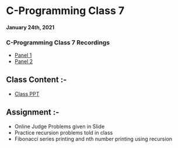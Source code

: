# C-Programming Class 7

#### January 24th, 2021

### C-Programming Class 7 Recordings
- [Panel 1](https://drive.google.com/file/d/1DTSHKo5f1jEWH1ZABwglZZEA0Q-GeETg/view?usp=sharing)
- [Panel 2](https://drive.google.com/file/d/1_FVxyn68XZZIcws69htoxCjGjZ3r52vA/view?usp=sharing)

## Class Content :-
- [Class PPT](./CC_FirstYr_Class7.pdf)

## Assignment :-
- Online Judge Problems given in Slide
- Practice recursion problems told in class
- Fibonacci series printing and nth number printing using recursion
